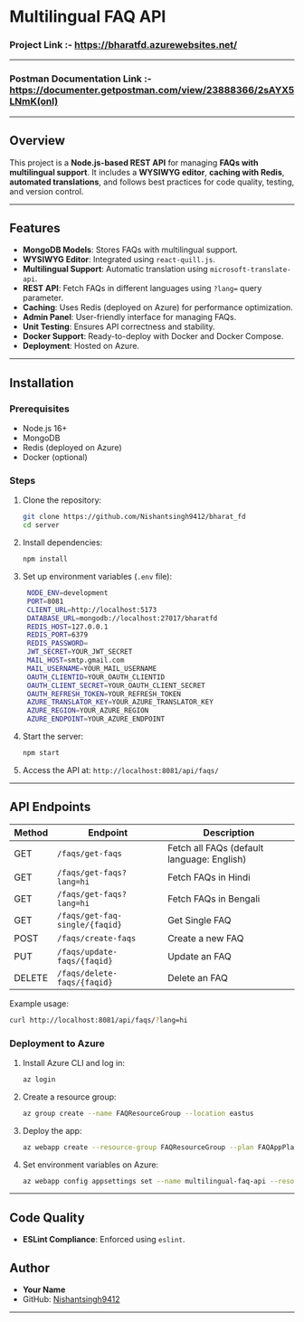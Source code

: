 # Multilingual FAQ API

### Project Link :- https://bharatfd.azurewebsites.net/
---
### Postman Documentation Link :- https://documenter.getpostman.com/view/23888366/2sAYX5LNmK(onl)
---
## Overview
This project is a **Node.js-based REST API** for managing **FAQs with multilingual support**. It includes a **WYSIWYG editor**, **caching with Redis**, **automated translations**, and follows best practices for code quality, testing, and version control.

---

## Features
- **MongoDB Models**: Stores FAQs with multilingual support.
- **WYSIWYG Editor**: Integrated using `react-quill.js`.
- **Multilingual Support**: Automatic translation using `microsoft-translate-api`.
- **REST API**: Fetch FAQs in different languages using `?lang=` query parameter.
- **Caching**: Uses Redis (deployed on Azure) for performance optimization.
- **Admin Panel**: User-friendly interface for managing FAQs.
- **Unit Testing**: Ensures API correctness and stability.
- **Docker Support**: Ready-to-deploy with Docker and Docker Compose.
- **Deployment**: Hosted on Azure.

---

## Installation

### Prerequisites
- Node.js 16+
- MongoDB
- Redis (deployed on Azure)
- Docker (optional)

### Steps
1. Clone the repository:
   ```sh
   git clone https://github.com/Nishantsingh9412/bharat_fd
   cd server
   ```
2. Install dependencies:
   ```sh
   npm install
   ```
3. Set up environment variables (`.env` file):
   ```sh
    NODE_ENV=development
    PORT=8081
    CLIENT_URL=http://localhost:5173
    DATABASE_URL=mongodb://localhost:27017/bharatfd
    REDIS_HOST=127.0.0.1
    REDIS_PORT=6379
    REDIS_PASSWORD=
    JWT_SECRET=YOUR_JWT_SECRET
    MAIL_HOST=smtp.gmail.com
    MAIL_USERNAME=YOUR_MAIL_USERNAME
    OAUTH_CLIENTID=YOUR_OAUTH_CLIENTID
    OAUTH_CLIENT_SECRET=YOUR_OAUTH_CLIENT_SECRET
    OAUTH_REFRESH_TOKEN=YOUR_REFRESH_TOKEN
    AZURE_TRANSLATOR_KEY=YOUR_AZURE_TRANSLATOR_KEY
    AZURE_REGION=YOUR_AZURE_REGION
    AZURE_ENDPOINT=YOUR_AZURE_ENDPOINT
   ```
4. Start the server:
   ```sh
   npm start
   ```
5. Access the API at: `http://localhost:8081/api/faqs/`

---

## API Endpoints

| Method | Endpoint | Description |
|--------|-------------|-------------|
| GET | `/faqs/get-faqs` | Fetch all FAQs (default language: English) |
| GET | `/faqs/get-faqs?lang=hi` | Fetch FAQs in Hindi |
| GET | `/faqs/get-faqs?lang=hi` | Fetch FAQs in Bengali |
| GET | `/faqs/get-faq-single/{faqid}` | Get Single FAQ |
| POST | `/faqs/create-faqs` | Create a new FAQ |
| PUT | `/faqs/update-faqs/{faqid}` | Update an FAQ |
| DELETE | `/faqs/delete-faqs/{faqid}` | Delete an FAQ |

Example usage:
```sh
curl http://localhost:8081/api/faqs/?lang=hi
```





### Deployment to Azure
1. Install Azure CLI and log in:
   ```sh
   az login
   ```
2. Create a resource group:
   ```sh
   az group create --name FAQResourceGroup --location eastus
   ```
3. Deploy the app:
   ```sh
   az webapp create --resource-group FAQResourceGroup --plan FAQAppPlan --name multilingual-faq-api --runtime "NODE|16-lts"
   ```
4. Set environment variables on Azure:
   ```sh
   az webapp config appsettings set --name multilingual-faq-api --resource-group FAQResourceGroup --settings MONGO_URI=your_mongodb_uri REDIS_URL=your_azure_redis_url
   ```

---

## Code Quality
- **ESLint Compliance**: Enforced using `eslint`.

## Author
- **Your Name**  
- GitHub: [Nishantsingh9412](https://github.com/Nishantsingh9412/)

---

